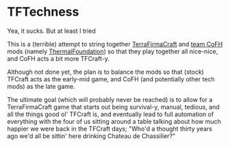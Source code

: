 # TFTechness
Yea, it sucks. But at least I tried

This is a (terrible) attempt to string together [TerraFirmaCraft](https://github.com/Deadrik/TFCraft) and [team CoFH](https://github.com/CoFH) mods (namely [ThermalFoundation](https://github.com/CoFH/ThermalFoundation)) so that they play together all nice-nice, and CoFH acts a bit more TFCraft-y.

Although not done yet, the plan is to balance the mods so that (stock) TFCraft acts as the early-mid game, and CoFH (and potentially other tech mods) as the late game.

The ultimate goal (which will probably never be reached) is to allow for a TerraFirmaCraft game that starts out being survival-y, manual, tedious, and all the things good ol' TFCraft is, and eventually lead to full automation of everything with the four of us sitting around a table talking about how much happier we were back in the TFCraft days; "Who'd a thought thirty years ago we'd all be sittin' here drinking Chateau de Chassilier?"
